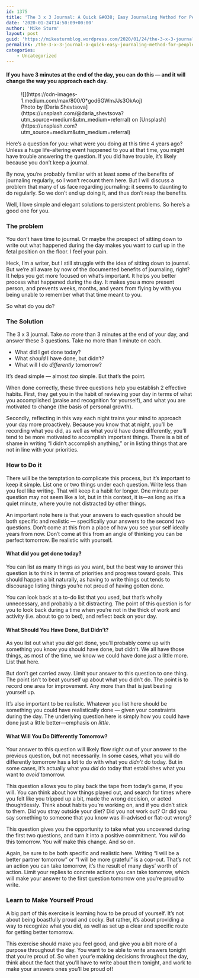 ```yaml
---
id: 1375
title: 'The 3 x 3 Journal: A Quick &#038; Easy Journaling Method for People Who Don’t Have Time to Journal'
date: '2020-01-24T14:50:09+00:00'
author: 'Mike Sturm'
layout: post
guid: 'https://mikesturmblog.wordpress.com/2020/01/24/the-3-x-3-journal-a-quick-easy-journaling-method-for-people-who-dont-have-time-to-journal/'
permalink: /the-3-x-3-journal-a-quick-easy-journaling-method-for-people-who-dont-have-time-to-journal/
categories:
    - Uncategorized
---
```


#### If you have 3 minutes at the end of the day, you can do this — and it will change the way you approach each day.

<figure class="wp-caption">![](https://cdn-images-1.medium.com/max/800/0*god6GWmJJs3OkAoj)<figcaption class="wp-caption-text">Photo by [Daria Shevtsova](https://unsplash.com/@daria_shevtsova?utm_source=medium&utm_medium=referral) on [Unsplash](https://unsplash.com?utm_source=medium&utm_medium=referral)</figcaption></figure>Here’s a question for you: what were you doing at this time 4 years ago? Unless a huge life-altering event happened to you at that time, you might have trouble answering the question. If you did have trouble, it’s likely because you don’t keep a journal.

By now, you’re probably familiar with at least some of the benefits of journaling regularly, so I won’t recount them here. But I will discuss a problem that many of us face regarding journaling: it seems to daunting to do regularly. So we don’t end up doing it, and thus don’t reap the benefits.

Well, I love simple and elegant solutions to persistent problems. So here’s a good one for you.

### **The problem**

You don’t have time to journal. Or maybe the prospect of sitting down to write out what happened during the day makes you want to curl up in the fetal position on the floor. I feel your pain.

Heck, I’m a writer, but I still struggle with the idea of sitting down to journal. But we’re all aware by now of the documented benefits of journaling, right? It helps you get more focused on what’s important. It helps you better process what happened during the day. It makes you a more present person, and prevents weeks, months, and years from flying by with you being unable to remember what that time meant to you.

So what do you do?

### **The Solution**

The 3 x 3 journal. Take *no more* than 3 minutes at the end of your day, and answer these 3 questions. Take no more than 1 minute on each.

- What did I get done today?
- What *should* I have done, but didn’t?
- What will I do *differently* tomorrow?

It’s dead simple — almost *too* simple. But that’s the point.

When done correctly, these three questions help you establish 2 effective habits. First, they get you in the habit of reviewing your day in terms of what you accomplished (praise and recognition for yourself), and what you are motivated to change (the basis of personal growth).

Secondly, reflecting in this way each night trains your mind to approach your day more proactively. Because you know that at night, you’ll be recording what you did, as well as what you’d have done differently, you’ll tend to be more motivated to accomplish important things. There is a bit of shame in writing “I didn’t accomplish anything,” or in listing things that are not in line with your priorities.

### How to Do it

There will be the temptation to complicate this process, but it’s important to keep it simple. List one or two things under each question. Write less than you feel like writing. That will keep it a habit for longer. One minute per question may not seem like a lot, but in this context, it is—as long as it’s a quiet minute, where you’re not distracted by other things.

An important note here is that your answers to each question should be both specific and realistic — specifically your answers to the second two questions. Don’t come at this from a place of how you see your self ideally years from now. Don’t come at this from an angle of thinking you can be perfect tomorrow. Be realistic with yourself.

#### What did you get done today?

You can list as many things as you want, but the best way to answer this question is to think in terms of priorities and progress toward goals. This should happen a bit naturally, as having to write things out tends to discourage listing things you’re not proud of having gotten done.

You can look back at a to-do list that you used, but that’s wholly unnecessary, and probably a bit distracting. The point of this question is for you to look back during a time when you’re not in the thick of work and activity (i.e. about to go to bed), and reflect back on your day.

#### What Should You Have Done, But Didn’t?

As you list out what you *did* get done, you’ll probably come up with something you know you should have done, but didn’t. We all have those things, as most of the time, we know we could have done *just* a little more. List that here.

But don’t get carried away. Limit your answer to this question to one thing. The point isn’t to beat yourself up about what you didn’t do. The point is to record one area for improvement. Any more than that is just beating yourself up.

It’s also important to be realistic. Whatever you list here should be something you could have realistically done — given your constraints during the day. The underlying question here is simply how you could have done just a little better—emphasis on *little*.

#### What Will You Do Differently Tomorrow?

Your answer to this question will likely flow right out of your answer to the previous question, but not necessarily. In some cases, what you will do differently tomorrow has a lot to do with what you *didn’t* do today. But in some cases, it’s actually what you *did* do today that establishes what you want to *avoid* tomorrow.

This question allows you to play back the tape from today’s game, if you will. You can think about how things played out, and search for times where you felt like you tripped up a bit, made the wrong decision, or acted thoughtlessly. Think about habits you’re working on, and if you didn’t stick to them. Did you stray outside your diet? Did you not work out? Or did you say something to someone that you know was ill-advised or flat-out wrong?

This question gives you the opportunity to take what you uncovered during the first two questions, and turn it into a positive commitment. You *will* do this tomorrow. You *will* make this change. And so on.

Again, be sure to be both specific and realistic here. Writing “I will be a better partner tomorrow” or “I will be more grateful” is a cop-out. That’s not an action you can take tomorrow, it’s the result of many days’ worth of action. Limit your replies to concrete actions you can take tomorrow, which will make your answer to the first question tomorrow one you’re proud to write.

### Learn to Make Yourself Proud

A big part of this exercise is learning how to be proud of yourself. It’s not about being boastfully proud and cocky. But rather, it’s about providing a way to recognize what you did, as well as set up a clear and specific route for getting better tomorrow.

This exercise should make you feel good, and give you a bit more of a purpose throughout the day. You want to be able to write answers tonight that you’re proud of. So when your’e making decisions throughout the day, think about the fact that you’ll have to write about them tonight, and work to make your answers ones you’ll be proud of!